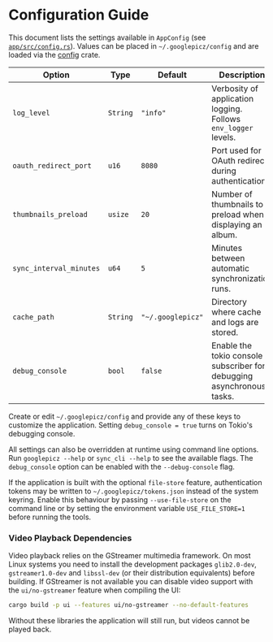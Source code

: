 # Configuration Guide

This document lists the settings available in `AppConfig` (see [`app/src/config.rs`](../app/src/config.rs)).
Values can be placed in `~/.googlepicz/config` and are loaded via the [config](https://docs.rs/config) crate.

| Option | Type | Default | Description |
| ------ | ---- | ------- | ----------- |
| `log_level` | `String` | `"info"` | Verbosity of application logging. Follows `env_logger` levels. |
| `oauth_redirect_port` | `u16` | `8080` | Port used for OAuth redirect during authentication. |
| `thumbnails_preload` | `usize` | `20` | Number of thumbnails to preload when displaying an album. |
| `sync_interval_minutes` | `u64` | `5` | Minutes between automatic synchronization runs. |
| `cache_path` | `String` | `"~/.googlepicz"` | Directory where cache and logs are stored. |
| `debug_console` | `bool` | `false` | Enable the tokio console subscriber for debugging asynchronous tasks. |

Create or edit `~/.googlepicz/config` and provide any of these keys to customize the application. Setting `debug_console = true` turns on Tokio's debugging console.

All settings can also be overridden at runtime using command line options. Run `googlepicz --help` or `sync_cli --help` to see the available flags. The `debug_console` option can be enabled with the `--debug-console` flag.

If the application is built with the optional `file-store` feature, authentication
tokens may be written to `~/.googlepicz/tokens.json` instead of the system
keyring. Enable this behaviour by passing `--use-file-store` on the command line
or by setting the environment variable `USE_FILE_STORE=1` before running the
tools.

### Video Playback Dependencies

Video playback relies on the GStreamer multimedia framework. On most Linux
systems you need to install the development packages `glib2.0-dev`,
`gstreamer1.0-dev` and `libssl-dev` (or their distribution equivalents) before
building. If GStreamer is not available you can disable video support with the
`ui/no-gstreamer` feature when compiling the UI:

```bash
cargo build -p ui --features ui/no-gstreamer --no-default-features
```

Without these libraries the application will still run, but videos cannot be
played back.
